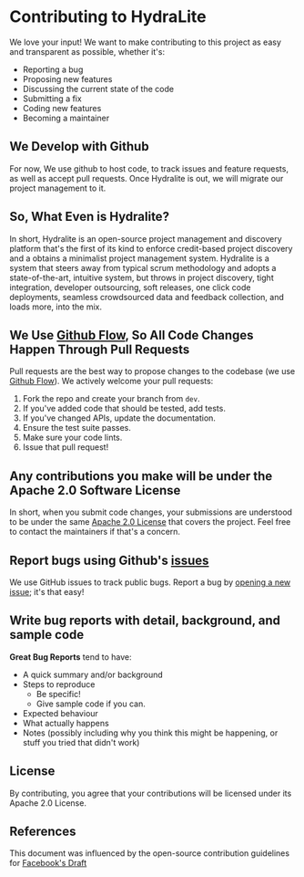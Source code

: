 # Contributing to HydraLite

We love your input! We want to make contributing to this project as easy and transparent as possible, whether it's:

- Reporting a bug
- Proposing new features
- Discussing the current state of the code
- Submitting a fix
- Coding new features
- Becoming a maintainer

## We Develop with Github

For now, We use github to host code, to track issues and feature requests, as well as accept pull requests. Once Hydralite is out, we will migrate our project management to it.

## So, What Even is Hydralite?

In short, Hydralite is an open-source project management and discovery platform that's the first of its kind to enforce credit-based project discovery and a obtains a minimalist project management system. Hydralite is a system that steers away from typical scrum methodology and adopts a state-of-the-art, intuitive system, but throws in project discovery, tight integration, developer outsourcing, soft releases, one click code deployments, seamless crowdsourced data and feedback collection, and loads more, into the mix.

## We Use [Github Flow](https://guides.github.com/introduction/flow/index.html), So All Code Changes Happen Through Pull Requests

Pull requests are the best way to propose changes to the codebase (we use [Github Flow](https://guides.github.com/introduction/flow/index.html)). We actively welcome your pull requests:

1. Fork the repo and create your branch from `dev`.
2. If you've added code that should be tested, add tests.
3. If you've changed APIs, update the documentation.
4. Ensure the test suite passes.
5. Make sure your code lints.
6. Issue that pull request!

## Any contributions you make will be under the Apache 2.0 Software License

In short, when you submit code changes, your submissions are understood to be under the same [Apache 2.0 License](LICENSE) that covers the project. Feel free to contact the maintainers if that's a concern.

## Report bugs using Github's [issues](https://github.com/hydralite/hydralite/issues)

We use GitHub issues to track public bugs. Report a bug by [opening a new issue](https://github.com/hydralite/hydralite); it's that easy!

## Write bug reports with detail, background, and sample code

**Great Bug Reports** tend to have:

- A quick summary and/or background
- Steps to reproduce
  - Be specific!
  - Give sample code if you can.
- Expected behaviour
- What actually happens
- Notes (possibly including why you think this might be happening, or stuff you tried that didn't work)

## License

By contributing, you agree that your contributions will be licensed under its Apache 2.0 License.

## References

This document was influenced by the open-source contribution guidelines for [Facebook's Draft](https://github.com/facebook/draft-js/blob/a9316a723f9e918afde44dea68b5f9f39b7d9b00/CONTRIBUTING.md)
